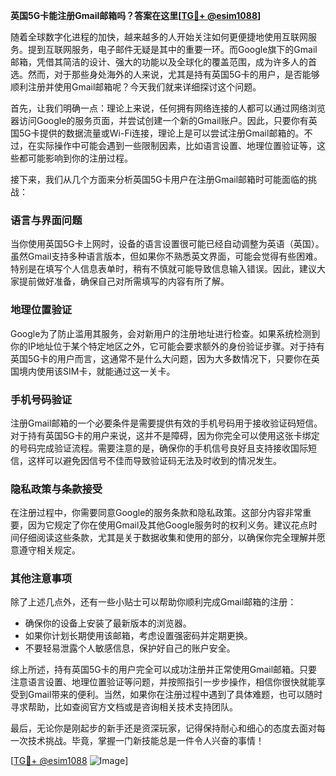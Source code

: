 **英国5G卡能注册Gmail邮箱吗？答案在这里[[TG💪+ @esim1088](https://t.me/s/esim1088)]**

随着全球数字化进程的加快，越来越多的人开始关注如何更便捷地使用互联网服务。提到互联网服务，电子邮件无疑是其中的重要一环。而Google旗下的Gmail邮箱，凭借其简洁的设计、强大的功能以及全球化的覆盖范围，成为许多人的首选。然而，对于那些身处海外的人来说，尤其是持有英国5G卡的用户，是否能够顺利注册并使用Gmail邮箱呢？今天我们就来详细探讨这个问题。

首先，让我们明确一点：理论上来说，任何拥有网络连接的人都可以通过网络浏览器访问Google的服务页面，并尝试创建一个新的Gmail账户。因此，只要你有英国5G卡提供的数据流量或Wi-Fi连接，理论上是可以尝试注册Gmail邮箱的。不过，在实际操作中可能会遇到一些限制因素，比如语言设置、地理位置验证等，这些都可能影响到你的注册过程。

接下来，我们从几个方面来分析英国5G卡用户在注册Gmail邮箱时可能面临的挑战：

### **语言与界面问题**
当你使用英国5G卡上网时，设备的语言设置很可能已经自动调整为英语（英国）。虽然Gmail支持多种语言版本，但如果你不熟悉英文界面，可能会觉得有些困难。特别是在填写个人信息表单时，稍有不慎就可能导致信息输入错误。因此，建议大家提前做好准备，确保自己对所需填写的内容有所了解。

### **地理位置验证**
Google为了防止滥用其服务，会对新用户的注册地址进行检查。如果系统检测到你的IP地址位于某个特定地区之外，它可能会要求额外的身份验证步骤。对于持有英国5G卡的用户而言，这通常不是什么大问题，因为大多数情况下，只要你在英国境内使用该SIM卡，就能通过这一关卡。

### **手机号码验证**
注册Gmail邮箱的一个必要条件是需要提供有效的手机号码用于接收验证码短信。对于持有英国5G卡的用户来说，这并不是障碍，因为你完全可以使用这张卡绑定的号码完成验证流程。需要注意的是，确保你的手机信号良好且支持接收国际短信，这样可以避免因信号不佳而导致验证码无法及时收到的情况发生。

### **隐私政策与条款接受**
在注册过程中，你需要同意Google的服务条款和隐私政策。这部分内容非常重要，因为它规定了你在使用Gmail及其他Google服务时的权利义务。建议花点时间仔细阅读这些条款，尤其是关于数据收集和使用的部分，以确保你完全理解并愿意遵守相关规定。

### **其他注意事项**
除了上述几点外，还有一些小贴士可以帮助你顺利完成Gmail邮箱的注册：
- 确保你的设备上安装了最新版本的浏览器。
- 如果你计划长期使用该邮箱，考虑设置强密码并定期更换。
- 不要轻易泄露个人敏感信息，保护好自己的账户安全。

综上所述，持有英国5G卡的用户完全可以成功注册并正常使用Gmail邮箱。只要注意语言设置、地理位置验证等问题，并按照指引一步步操作，相信你很快就能享受到Gmail带来的便利。当然，如果你在注册过程中遇到了具体难题，也可以随时寻求帮助，比如查阅官方文档或是咨询相关技术支持团队。

最后，无论你是刚起步的新手还是资深玩家，记得保持耐心和细心的态度去面对每一次技术挑战。毕竟，掌握一门新技能总是一件令人兴奋的事情！

[[TG💪+ @esim1088](https://t.me/s/esim1088) ![Image](https://i.postimg.cc/4NQfJmqS/Snipaste-2025-05-13-00-14-12.png)]